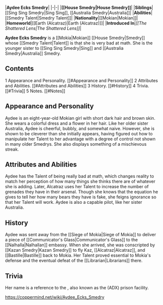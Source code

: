 |**Aydee Ecks Smedry**|
|-|-|
|**[[House Smedry\|House Smedry]]**|
|**Siblings**|[[Sing Sing Smedry\|Sing Sing]], [[Australia Smedry\|Australia]]|
|**Abilities**|[[Smedry Talent\|Smedry Talent]]|
|**Nationality**|[[Mokian\|Mokian]]|
|**Homeworld**|[[Earth (Alcatraz)\|Earth (Alcatraz)]]|
|**Introduced In**|*[[The Shattered Lens\|The Shattered Lens]]*|

**Aydee Ecks Smedry** is a [[Mokia\|Mokian]] [[House Smedry\|Smedry]] whose [[Smedry Talent\|Talent]] is that she is very bad at math. She is the younger sister to [[Sing Sing Smedry\|Sing]] and [[Australia Smedry\|Australia]] Smedry.

## Contents

1 Appearance and Personality. [[#Appearance and Personality]] 
2 Attributes and Abilities. [[#Attributes and Abilities]] 
3 History. [[#History]] 
4 Trivia. [[#Trivia]] 
5 Notes. [[#Notes]] 


## Appearance and Personality
Aydee is an eight-year-old Mokian girl with short dark hair and brown skin. She wears a colorful dress and a flower in her hair.
Like her older sister Australia, Aydee is cheerful, bubbly, and somewhat naive. However, she is shown to be cleverer than she initially appears, having figured out how to manipulate her Talent to her advantage with a degree of control not shown in many older Smedrys. She also displays something of a mischievous streak.

## Attributes and Abilities
Aydee has the Talent of being really bad at math, which changes reality to match her perception of how many things she thinks there are of whatever she is adding.
Later, Alcatraz uses her Talent to increase the number of  grenades they have in their arsenal. Though she knows that the equation he gives to tell her how many bears they have is fake, she feigns ignorance so that her Talent will work.
Aydee is also a capable pilot, like her sister Australia.

## History
Aydee was sent away from the [[Siege of Mokia\|Siege of Mokia]] to deliver a piece of [[Communicator's Glass\|Communicator's Glass]] to the [[Nalhalla\|Nalhallan]] embassy. When she arrived, she was conscripted by [[Kazan Smedry\|Kazan Smedry]] to fly Kaz, [[Alcatraz\|Alcatraz]], and [[Bastille\|Bastille]] back to Mokia. Her Talent proved essential to Mokia's defense and the eventual defeat of the [[Librarian\|Librarians]] there.

## Trivia
Her name is a reference to the , also known as the (ADX) prison facility.


https://coppermind.net/wiki/Aydee_Ecks_Smedry